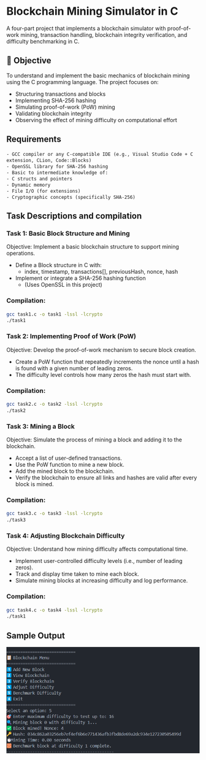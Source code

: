 # Blockchain Mining Simulator in C

A four-part project that implements a blockchain simulator with proof-of-work mining, transaction handling, blockchain integrity verification, and difficulty benchmarking in C.

## 📌 Objective
To understand and implement the basic mechanics of blockchain mining using the C programming language. The project focuses on:
- Structuring transactions and blocks
- Implementing SHA-256 hashing
- Simulating proof-of-work (PoW) mining
- Validating blockchain integrity
- Observing the effect of mining difficulty on computational effort

## Requirements
    - GCC compiler or any C-compatible IDE (e.g., Visual Studio Code + C extension, CLion, Code::Blocks)
    - OpenSSL library for SHA-256 hashing
    - Basic to intermediate knowledge of:
    - C structs and pointers
    - Dynamic memory
    - File I/O (for extensions)
    - Cryptographic concepts (specifically SHA-256)

## Task Descriptions and compilation
### Task 1: Basic Block Structure and Mining
Objective: Implement a basic blockchain structure to support mining operations.
- Define a Block structure in C with:
    - index, timestamp, transactions[], previousHash, nonce, hash
- Implement or integrate a SHA-256 hashing function
    - (Uses OpenSSL in this project)

### Compilation:
```bash
gcc task1.c -o task1 -lssl -lcrypto
./task1
```

### Task 2: Implementing Proof of Work (PoW)
Objective: Develop the proof-of-work mechanism to secure block creation.

- Create a PoW function that repeatedly increments the nonce until a hash is found with a given number of leading zeros.
- The difficulty level controls how many zeros the hash must start with.

### Compilation:
```bash
gcc task2.c -o task2 -lssl -lcrypto
./task2
```

### Task 3: Mining a Block
Objective: Simulate the process of mining a block and adding it to the blockchain.
- Accept a list of user-defined transactions.
- Use the PoW function to mine a new block.
- Add the mined block to the blockchain.
- Verify the blockchain to ensure all links and hashes are valid after every block is mined.

### Compilation:
```bash
gcc task3.c -o task3 -lssl -lcrypto
./task3
```

### Task 4: Adjusting Blockchain Difficulty
Objective: Understand how mining difficulty affects computational time.
- Implement user-controlled difficulty levels (i.e., number of leading zeros).
- Track and display time taken to mine each block.
- Simulate mining blocks at increasing difficulty and log performance.

### Compilation:
```bash
gcc task4.c -o task4 -lssl -lcrypto
./task1
```

## Sample Output

<img src="image.png" alt="Sample Interaction 1" width="700"/>
